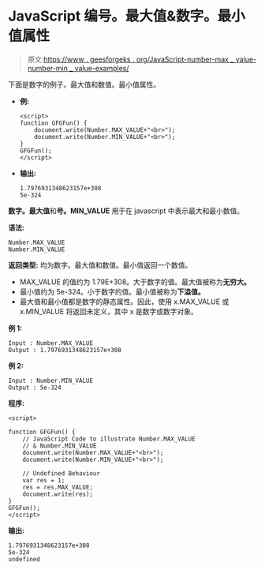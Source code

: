 # JavaScript 编号。最大值&数字。最小值属性

> 原文:[https://www . geesforgeks . org/JavaScript-number-max _ value-number-min _ value-examples/](https://www.geeksforgeeks.org/javascript-number-max_value-number-min_value-examples/)

下面是数字的例子。最大值和数值。最小值属性。

*   **例:**

    ```
    <script> 
    function GFGFun() { 
        document.write(Number.MAX_VALUE+"<br>");
        document.write(Number.MIN_VALUE+"<br>");
    } 
    GFGFun(); 
    </script> 
    ```

*   **输出:**

    ```
    1.7976931348623157e+308
    5e-324

    ```

**数字。最大值**和**号。MIN_VALUE** 用于在 javascript 中表示最大和最小数值。

**语法:**

```
Number.MAX_VALUE 
Number.MIN_VALUE 

```

**返回类型:**
均为数字。最大值和数值。最小值返回一个数值。

*   MAX_VALUE 的值约为 1.79E+308。大于数字的值。最大值被称为**无穷大。**
*   最小值约为 5e-324。小于数字的值。最小值被称为**下溢值。**
*   最大值和最小值都是数字的静态属性。因此，使用 x.MAX_VALUE 或 x.MIN_VALUE 将返回未定义，其中 x 是数字或数字对象。

**例 1:**

```
Input : Number.MAX_VALUE
Output : 1.7976931348623157e+308
```

**例 2:**

```
Input : Number.MIN_VALUE
Output : 5e-324
```

**程序:**

```
<script> 

function GFGFun() { 
    // JavaScript Code to illustrate Number.MAX_VALUE
    // & Number.MIN_VALUE
    document.write(Number.MAX_VALUE+"<br>");
    document.write(Number.MIN_VALUE+"<br>");

    // Undefined Behaviour 
    var res = 1; 
    res = res.MAX_VALUE; 
    document.write(res); 
} 
GFGFun(); 
</script> 
```

**输出:**

```
1.7976931348623157e+308
5e-324
undefined
```